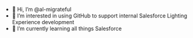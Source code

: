- 👋 Hi, I’m @al-migrateful
- 👀 I’m interested in using GitHub to support internal Salesforce Lighting Experience development
- 🌱 I’m currently learning all things Salesforce

<!---
al-migrateful/al-migrateful is a ✨ special ✨ repository because its `README.md` (this file) appears on your GitHub profile.
You can click the Preview link to take a look at your changes.
--->
